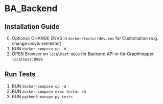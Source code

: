 # BA_Backend
## Installation Guide
0. Optional: CHANGE ENVS in `docker/lector/dev.env` for Customation (e.g. change univis semester)
1. RUN `docker-compose up -d`
2. OPEN Browser on `localhost:8888` for Backend API or for Graphhopper `localhost:8989` 

## Run Tests
1. RUN `docker-compose up -d`
2. RUN `docker-compose exec lector sh`
3. RUN `python3 manage.py tests`

